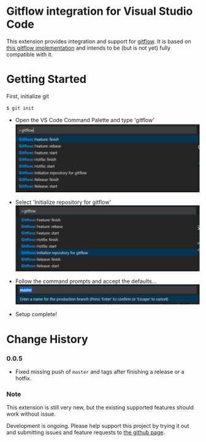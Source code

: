 # Gitflow integration for Visual Studio Code

This extension provides integration and support for [gitflow](http://nvie.com/posts/a-successful-git-branching-model/).
It is based on [this gitflow implementation](https://github.com/nvie/gitflow)
and intends to be (but is not yet) fully compatible with it.

# Getting Started
First, initialize git
```sh
$ git init
```
- Open the VS Code Command Palette and type 'gitflow'
![Alt text](res/gitflow.png)

- Select 'Initialize repository for gitflow'
![Alt text](res/step1.png)

- Follow the command prompts and accept the defaults...
![Alt text](res/defaults.png)

- Setup complete! 


# Change History

### 0.0.5

- Fixed missing push of ``master`` and tags after finishing a release or a
  hotfix.

### Note

This extension is still very new, but the existing supported features should work
without issue.

Development is ongoing. Please help support this project by trying it out
and submitting issues and feature requests to [the github page](https://github.com/vector-of-bool/vscode-gitflow).